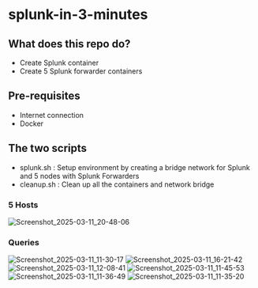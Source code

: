 # splunk-in-3-minutes

## What does this repo do?

- Create Splunk container
- Create 5 Splunk forwarder containers

## Pre-requisites

- Internet connection
- Docker

## The two scripts

- splunk.sh : Setup environment by creating a bridge network for Splunk and 5 nodes with Splunk Forwarders
- cleanup.sh : Clean up all the containers and network bridge

### 5 Hosts

![Screenshot_2025-03-11_20-48-06](https://github.com/user-attachments/assets/adc29bc7-ec7d-43f0-be6d-4b589795c3c6)

### Queries

![Screenshot_2025-03-11_11-30-17](https://github.com/user-attachments/assets/16321cd1-6afe-437e-a3b5-ce9dce7725f7)
![Screenshot_2025-03-11_16-21-42](https://github.com/user-attachments/assets/2b40875c-c549-4623-b2fa-934c7abdeb66)
![Screenshot_2025-03-11_12-08-41](https://github.com/user-attachments/assets/9e99a709-f1d8-4245-9d66-8fe599a41364)
![Screenshot_2025-03-11_11-45-53](https://github.com/user-attachments/assets/d5f1286b-4a1a-4e6d-ad85-7eb5240b3608)
![Screenshot_2025-03-11_11-36-49](https://github.com/user-attachments/assets/df1e5e6b-8584-461e-a13a-28bbf8f4af58)
![Screenshot_2025-03-11_11-35-20](https://github.com/user-attachments/assets/dd8d82d8-74d7-4369-8ba1-dd3601f00c97)
